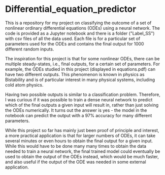 # Differential_equation_predictor

This is a repository for my project on classifying the outcome of a set of nonlinear ordinary differential equations (ODEs) using a neural network. The code is provided as a Jupyter notebook and there is a folder ("Label_SS") with csv files of all the data used. 
Each file is for a particular set of parameters used for the ODEs and contains the final output for 1000 different random inputs.

The inspiration for this project is that for some nonlinear ODEs, there can be multiple steady-states, i.e., final outputs, for a certain set of parameters. For example, the ODEs studied in this project (displayed in equations.pdf) can have two different outputs. This phenomenon is known in physics as Bistability and is of particular interest in many physical systems, including cold atom physics.

Having two possible outputs is similar to a classification problem. Therefore, I was curious if it was possible to train a dense neural network to predict which of the final outputs a given input will result in, rather than just solving the ODEs numerically. It turns out the answer is yes - the model in the notebook can predict the output with a 97% accuracy for many different parameters. 

While this project so far has mainly just been proof of principle and interest, a more practical application is that for larger numbers of ODEs, it can take several minutes or even hours to obtain the final output for a given input. While this would have to be done many many times to obtain the data needed to train a neural network, the final trained model could eventually be used to obtain the output of the ODEs instead, which would be much faster, and also useful if the output of the ODE was needed in some external application.
